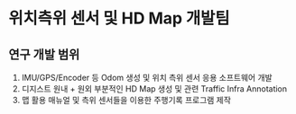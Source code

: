 # 위치측위 센서 및 HD Map 개발팀

## 연구 개발 범위
  1. IMU/GPS/Encoder 등 Odom 생성 및 위치 측위 센서 응용 소프트웨어 개발
  2. 디지스트 원내 + 원외 부분적인 HD Map 생성 및 관련 Traffic Infra Annotation 
  3. 맵 활용 매뉴얼 및 측위 센서들을 이용한 주행기록 프로그램 제작
